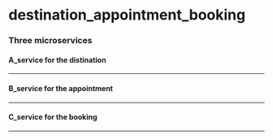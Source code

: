 # destination_appointment_booking
### Three microservices

#### A_service for the distination
__________________________________







#### B_service for the appointment
__________________________________






#### C_service for the booking
________________________________
